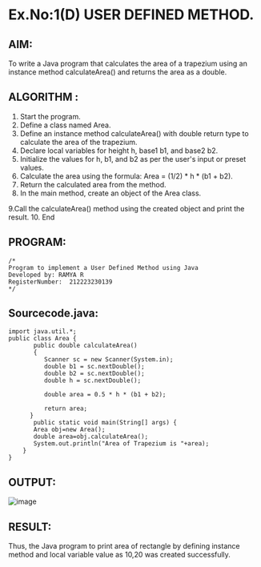 # Ex.No:1(D) USER DEFINED METHOD.

## AIM:
To write a Java program that calculates the area of a trapezium using an instance method calculateArea() and returns the area as a double.

## ALGORITHM :
1.	Start the program.
2. Define a class named Area.
3. Define an instance method calculateArea() with double return type to calculate the area of the trapezium.
4. Declare local variables for height h, base1 b1, and base2 b2.
5. Initialize the values for h, b1, and b2 as per the user's input or preset values.
6. Calculate the area using the formula: Area = (1/2) * h * (b1 + b2).
7. Return the calculated area from the method.
8. In the main method, create an object of the Area class.

9.Call the calculateArea() method using the created object and print the result.
10. End

## PROGRAM:
 ```
/*
Program to implement a User Defined Method using Java
Developed by: RAMYA R
RegisterNumber:  212223230139
*/
```

## Sourcecode.java:
```
import java.util.*;
public class Area {
       public double calculateArea() 
       {
          Scanner sc = new Scanner(System.in);
          double b1 = sc.nextDouble();
          double b2 = sc.nextDouble();
          double h = sc.nextDouble();
              
          double area = 0.5 * h * (b1 + b2);
      
          return area;
      }
       public static void main(String[] args) {
       Area obj=new Area();
       double area=obj.calculateArea();
       System.out.println("Area of Trapezium is "+area);
    }
}

```
## OUTPUT:
![image](https://github.com/user-attachments/assets/4a45e442-6a74-41c2-86de-5c27e78f09c7)



## RESULT:
Thus, the Java program to print area of rectangle by defining instance method and local variable value as 10,20 was created successfully.

